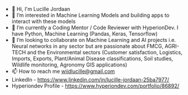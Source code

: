 - 👋 Hi, I'm Lucille Jordaan
- 👀 I’m interested in Machine Learning Models and building apps to interact with these models
- 🌱 I’m currently a Coding Mentor / Code Reviewer with HyperionDev. I have Python, Machine Learning (Pandas, Keras, Tensorflow)
- 💞️ I’m looking to collaborate on Machine Learning and AI projects i.e. Neural networks in any sector but are passionate about FMCG, AGRI-TECH and the Environmental sectors (Customer satisfaction, Logistics, Imports, Exports, Plant/Animal Disease classifications, Soil studies, Wildlife monitoring, Agronomy GIS applications)
- 📫 How to reach me wiidlucille@gmail.com
- LinkedIn - https://www.linkedin.com/in/lucille-jordaan-25ba7977/
- Hyperiondev Profile - https://www.hyperiondev.com/portfolio/86892/

<!---
lu-sketch/lu-sketch is a ✨ special ✨ repository because its `README.md` (this file) appears on your GitHub profile.
You can click the Preview link to take a look at your changes.
--->
